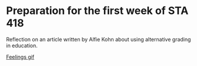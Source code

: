 # Preparation for the first week of STA 418
Reflection on an article written by Alfie Kohn about using alternative grading in education.

[Feelings gif](https://vsgif.com/gif/3203466)